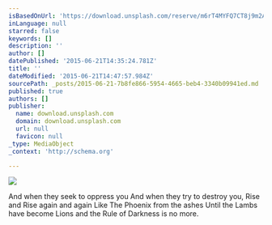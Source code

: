 ```yaml
---
isBasedOnUrl: 'https://download.unsplash.com/reserve/m6rT4MYFQ7CT8j9m2AEC_JakeGivens%20-%20Sunset%20in%20the%20Park.JPG'
inLanguage: null
starred: false
keywords: []
description: ''
author: []
datePublished: '2015-06-21T14:35:24.781Z'
title: ''
dateModified: '2015-06-21T14:47:57.984Z'
sourcePath: _posts/2015-06-21-7b8fe866-5954-4665-beb4-3340b09941ed.md
published: true
authors: []
publisher:
  name: download.unsplash.com
  domain: download.unsplash.com
  url: null
  favicon: null
_type: MediaObject
_context: 'http://schema.org'

---
```

![](https://download.unsplash.com/reserve/m6rT4MYFQ7CT8j9m2AEC_JakeGivens%20-%20Sunset%20in%20the%20Park.JPG)

And when they seek to oppress you And when they try to destroy you, Rise and Rise again and again Like The Phoenix from the ashes Until the Lambs have become Lions and the Rule of Darkness is no more.